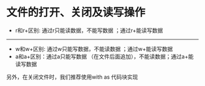 # 文件的打开、关闭及读写操作

 - r和r+区别: 通过r只能读数据，不能写数据 ；通过r+能读写数据
 ---
 - w和w+区别: 通过w只能写数据，不能读数据 ；通过w+能读写数据
 - a和a+区别：通过a只能写数据 （在文件后面追加），不能读数据；通过a+能读写数据

另外，在关闭文件时，我们推荐使用with as 代码块实现